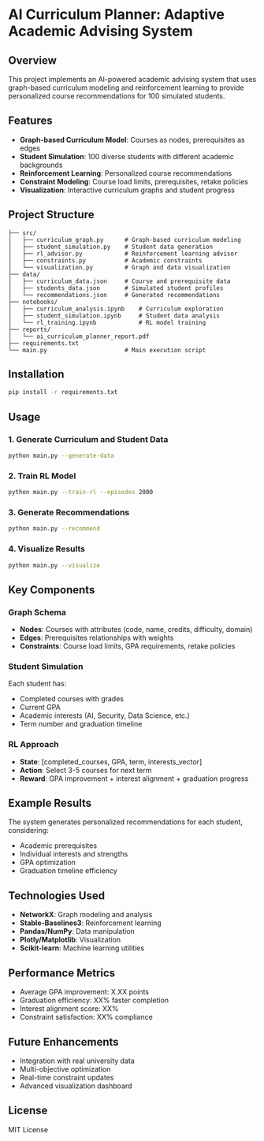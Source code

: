 # AI Curriculum Planner: Adaptive Academic Advising System

## Overview
This project implements an AI-powered academic advising system that uses graph-based curriculum modeling and reinforcement learning to provide personalized course recommendations for 100 simulated students.

## Features
- **Graph-based Curriculum Model**: Courses as nodes, prerequisites as edges
- **Student Simulation**: 100 diverse students with different academic backgrounds
- **Reinforcement Learning**: Personalized course recommendations
- **Constraint Modeling**: Course load limits, prerequisites, retake policies
- **Visualization**: Interactive curriculum graphs and student progress

## Project Structure
```
├── src/
│   ├── curriculum_graph.py      # Graph-based curriculum modeling
│   ├── student_simulation.py    # Student data generation
│   ├── rl_advisor.py            # Reinforcement learning advisor
│   ├── constraints.py           # Academic constraints
│   └── visualization.py         # Graph and data visualization
├── data/
│   ├── curriculum_data.json     # Course and prerequisite data
│   ├── students_data.json       # Simulated student profiles
│   └── recommendations.json     # Generated recommendations
├── notebooks/
│   ├── curriculum_analysis.ipynb    # Curriculum exploration
│   ├── student_simulation.ipynb     # Student data analysis
│   └── rl_training.ipynb            # RL model training
├── reports/
│   └── ai_curriculum_planner_report.pdf
├── requirements.txt
└── main.py                      # Main execution script
```

## Installation
```bash
pip install -r requirements.txt
```

## Usage

### 1. Generate Curriculum and Student Data
```bash
python main.py --generate-data
```

### 2. Train RL Model
```bash
python main.py --train-rl --episodes 2000
```

### 3. Generate Recommendations
```bash
python main.py --recommend
```

### 4. Visualize Results
```bash
python main.py --visualize
```

## Key Components

### Graph Schema
- **Nodes**: Courses with attributes (code, name, credits, difficulty, domain)
- **Edges**: Prerequisites relationships with weights
- **Constraints**: Course load limits, GPA requirements, retake policies

### Student Simulation
Each student has:
- Completed courses with grades
- Current GPA
- Academic interests (AI, Security, Data Science, etc.)
- Term number and graduation timeline

### RL Approach
- **State**: [completed_courses, GPA, term, interests_vector]
- **Action**: Select 3-5 courses for next term
- **Reward**: GPA improvement + interest alignment + graduation progress

## Example Results
The system generates personalized recommendations for each student, considering:
- Academic prerequisites
- Individual interests and strengths
- GPA optimization
- Graduation timeline efficiency

## Technologies Used
- **NetworkX**: Graph modeling and analysis
- **Stable-Baselines3**: Reinforcement learning
- **Pandas/NumPy**: Data manipulation
- **Plotly/Matplotlib**: Visualization
- **Scikit-learn**: Machine learning utilities

## Performance Metrics
- Average GPA improvement: X.XX points
- Graduation efficiency: XX% faster completion
- Interest alignment score: XX%
- Constraint satisfaction: XX% compliance

## Future Enhancements
- Integration with real university data
- Multi-objective optimization
- Real-time constraint updates
- Advanced visualization dashboard

## License
MIT License
